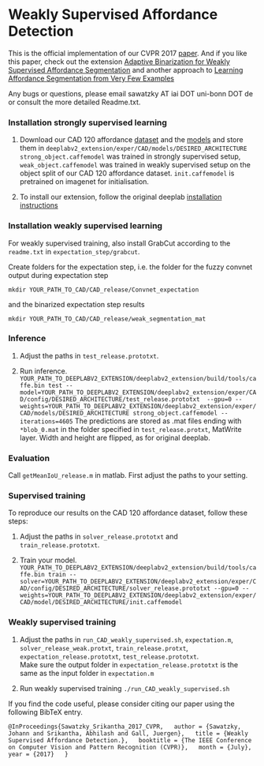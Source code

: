# Weakly Supervised Affordance Detection

This is the official implementation of our CVPR 2017 [paper](https://pages.iai.uni-bonn.de/gall_juergen/download/jgall_affordancedetection_cvpr17.pdf). And if you like this paper, check out the extension [Adaptive Binarization for Weakly Supervised Affordance Segmentation](https://pages.iai.uni-bonn.de/gall_juergen/download/jgall_weakaffordance_acvr17.pdf) and another approach to [Learning Affordance Segmentation from Very Few Examples](https://pages.iai.uni-bonn.de/gall_juergen/download/jgall_affordance_gcpr18.pdf)

Any bugs or questions, please email sawatzky AT iai DOT uni-bonn DOT de or consult the more detailed Readme.txt.  

### Installation strongly supervised learning

1. Download our CAD 120 affordance <a href="http://doi.org/10.5281/zenodo.495570">dataset</a> and the <a href="https://drive.google.com/drive/folders/0B_UStGLO8ul3enBlQUdLcFFmQjA?usp=sharing">models</a> and store them in `deeplabv2_extension/exper/CAD/models/DESIRED_ARCHITECTURE`    
`strong_object.caffemodel` was trained in strongly supervised setup, `weak_object.caffemodel` was trained in weakly supervised setup on the object split of our CAD 120 affordance dataset. `init.caffemodel` is pretrained on imagenet for initialisation.

2. To install our extension, follow the original deeplab <a href="https://bitbucket.org/aquariusjay/deeplab-public-ver2">installation instructions</a>


### Installation weakly supervised learning

For weakly supervised training, also install GrabCut according to the `readme.txt` in `expectation_step/grabcut`.

Create folders for the expectation step, i.e. the folder for the fuzzy convnet output during expectation step

`mkdir YOUR_PATH_TO_CAD/CAD_release/Convnet_expectation`

and the binarized expectation step results

`mkdir YOUR_PATH_TO_CAD/CAD_release/weak_segmentation_mat`
### Inference

1. Adjust the paths in `test_release.prototxt`.   

2. Run inference.   
```YOUR_PATH_TO_DEEPLABV2_EXTENSION/deeplabv2_extension/build/tools/caffe.bin test --model=YOUR_PATH_TO_DEEPLABV2_EXTENSION/deeplabv2_extension/exper/CAD/config/DESIRED_ARCHITECTURE/test_release.prototxt  --gpu=0 --weights=YOUR_PATH_TO_DEEPLABV2_EXTENSION/deeplabv2_extension/exper/CAD/models/DESIRED_ARCHITECTURE strong_object.caffemodel --iterations=4605```
The predictions are stored as .mat files ending with `*blob_0.mat` in the folder specified in `test_release.protxt`, MatWrite layer. Width and height are flipped, as for original deeplab.

### Evaluation

Call `getMeanIoU_release.m` in matlab. First adjust the paths to your setting. 

### Supervised training

To reproduce our results on the CAD 120 affordance dataset, follow these steps:

1. Adjust the paths in `solver_release.prototxt` and `train_release.prototxt`. 

2. Train your model.  
```YOUR_PATH_TO_DEEPLABV2_EXTENSION/deeplabv2_extension/build/tools/caffe.bin train --solver=YOUR_PATH_TO_DEEPLABV2_EXTENSION/deeplabv2_extension/exper/CAD/config/DESIRED_ARCHITECTURE/solver_release.prototxt --gpu=0 --weights=YOUR_PATH_TO_DEEPLABV2_EXTENSION/deeplabv2_extension/exper/CAD/model/DESIRED_ARCHITECTURE/init.caffemodel```

### Weakly supervised training

1. Adjust the paths in `run_CAD_weakly_supervised.sh`, `expectation.m`, `solver_release_weak.protxt`, `train_release.protxt`, `expectation_release.prototxt`, `test_release.prototxt`.  
Make sure the output folder in `expectation_release.prototxt` is the same as the input folder in `expectation.m`

2. Run weakly supervised training `./run_CAD_weakly_supervised.sh` 

If you find the code useful, please consider citing our paper using the following BibTeX entry.  

`@InProceedings{Sawatzky_Srikantha_2017_CVPR,  
author = {Sawatzky, Johann and Srikantha, Abhilash and Gall, Juergen},  
title = {Weakly Supervised Affordance Detection.},  
booktitle = {The IEEE Conference on Computer Vision and Pattern Recognition (CVPR)},  
month = {July},  
year = {2017}  
}`
